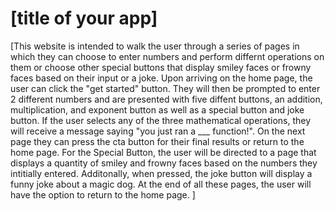 # [title of your app]
[This website is intended to walk the user through a series of pages in which they can choose to enter numbers and perform differnt operations on them or choose other special buttons that display smiley faces or frowny faces based on their input or a joke. Upon arriving on the home page, the user can click the "get started" button. They will then be prompted to enter 2 different numbers and are presented with five diffent buttons, an addition, multiplication, and exponent button as well as a special button and joke button. If the user selects any of the three mathematical operations, they will receive a message saying "you just ran a ___ function!". On the next page they can press the cta button for their final results or return to the home page. For the Special Button, the user will be directed to a page that displays a quantity of smiley and frowny faces based on the numbers they intitially entered. Additonally, when pressed, the joke button will display a funny joke about a magic dog. At the end of all these pages, the user will have the option to return to the home page. ]
